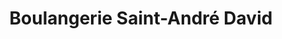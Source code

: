 ---
title: "Boulangerie Saint-André David"
url: /martigny-le-comte/boulangerie-saint-andre-david/
shop: boulangerie
---